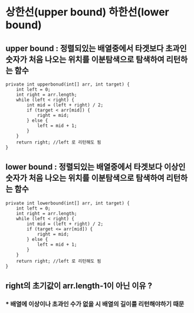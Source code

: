 
# 상한선(upper bound) 하한선(lower bound)

## upper bound : 정렬되있는 배열중에서 타겟보다 초과인 숫자가 처음 나오는 위치를 이분탐색으로 탐색하여 리턴하는 함수
    private int upperbonud(int[] arr, int target) {
        int left = 0;
        int right = arr.length;
        while (left < right) {
            int mid = (left + right) / 2;
            if (target < arr[mid]) {
                right = mid;
            } else {
                left = mid + 1;
            }
        }
        return right; //left 로 리턴해도 됨
    }
## lower bound : 정렬되있는 배열중에서 타겟보다 이상인 숫자가 처음 나오는 위치를 이분탐색으로 탐색하여 리턴하는 함수
    private int lowerbound(int[] arr, int target) {
        int left = 0;
        int right = arr.length;
        while (left < right) {
            int mid = (left + right) / 2;
            if (target <= arr[mid]) {
                right = mid;
            } else {
                left = mid + 1;
            }
        }
        return right; //left 로 리턴해도 됨
    }

## right의 초기값이 arr.length-1이 아닌 이유 ?
### * 배열에 이상이나 초과인 수가 없을 시 배열의 길이를 리턴해야하기 때문